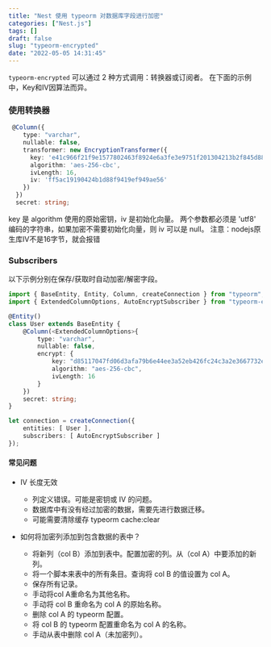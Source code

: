 ```yaml
---
title: "Nest 使用 typeorm 对数据库字段进行加密"
categories: ["Nest.js"]
tags: []
draft: false
slug: "typeorm-encrypted"
date: "2022-05-05 14:31:45"
---
```


`typeorm-encrypted` 可以通过 2 种方式调用：转换器或订阅者。
在下面的示例中，Key和IV因算法而异。

### 使用转换器

```typescript
 @Column({
    type: "varchar",
    nullable: false,
    transformer: new EncryptionTransformer({
      key: 'e41c966f21f9e1577802463f8924e6a3fe3e9751f201304213b2f845d8841d61',
      algorithm: 'aes-256-cbc',
      ivLength: 16,
      iv: 'ff5ac19190424b1d88f9419ef949ae56'
    })
  })
  secret: string;
```

key 是 algorithm 使用的原始密钥，iv 是初始化向量。 两个参数都必须是 'utf8' 编码的字符串，如果加密不需要初始化向量，则 iv 可以是 null。
注意：nodejs原生库IV不是16字节，就会报错

### Subscribers
以下示例分别在保存/获取时自动加密/解密字段。
```ts
import { BaseEntity, Entity, Column, createConnection } from "typeorm";
import { ExtendedColumnOptions, AutoEncryptSubscriber } from "typeorm-encrypted";

@Entity()
class User extends BaseEntity {
    @Column(<ExtendedColumnOptions>{
        type: "varchar",
        nullable: false,
        encrypt: {
            key: "d85117047fd06d3afa79b6e44ee3a52eb426fc24c3a2e3667732e8da0342b4da",
            algorithm: "aes-256-cbc",
            ivLength: 16
        }
    })
    secret: string;
}

let connection = createConnection({
    entities: [ User ],
    subscribers: [ AutoEncryptSubscriber ]
});
```

#### 常见问题

- IV 长度无效
  - 列定义错误。可能是密钥或 IV 的问题。
  - 数据库中有没有经过加密的数据，需要先进行数据迁移。
  - 可能需要清除缓存 typeorm cache:clear

- 如何将加密列添加到包含数据的表中？
  - 将新列（col B）添加到表中。配置加密的列。从（col A）中要添加的新列。
  - 将一个脚本来表中的所有条目。查询将 col B 的值设置为 col A。
  - 保存所有记录。
  - 手动将col A重命名为其他名称。
  - 手动将 col B 重命名为 col A 的原始名称。
  - 删除 col A 的 typeorm 配置。
  - 将 col B 的 typeorm 配置重命名为 col A 的名称。
  - 手动从表中删除 col A（未加密列）。
